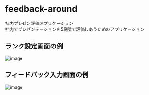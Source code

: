 # feedback-around
 社内プレゼン評価アプリケーション<br />
 社内でプレゼンテーションを5段階で評価しあうためのアプリケーション
 
## ランク設定画面の例
![image](https://user-images.githubusercontent.com/44778704/98914013-7c95eb80-250b-11eb-8fb5-9164b147141c.png)

## フィードバック入力画面の例
![image](https://user-images.githubusercontent.com/44778704/98914693-49079100-250c-11eb-9e32-fd5d211bcbd1.png)
